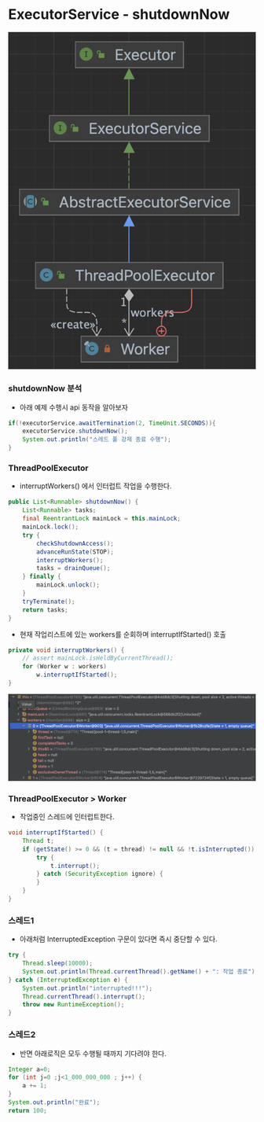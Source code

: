 # ExecutorService - shutdownNow





![스크린샷 2024-01-12 오후 2.53.26](../img/service-01.png)



### shutdownNow 분석

- 아래 예제 수행시 api 동작을 알아보자

~~~java
if(!executorService.awaitTermination(2, TimeUnit.SECONDS)){
    executorService.shutdownNow();
    System.out.println("스레드 풀 강제 종료 수행");
}
~~~





### ThreadPoolExecutor

- interruptWorkers() 에서 인터럽트 작업을 수행한다.

```java
public List<Runnable> shutdownNow() {
    List<Runnable> tasks;
    final ReentrantLock mainLock = this.mainLock;
    mainLock.lock();
    try {
        checkShutdownAccess();
        advanceRunState(STOP);
        interruptWorkers();
        tasks = drainQueue();
    } finally {
        mainLock.unlock();
    }
    tryTerminate();
    return tasks;
}
```

- 현재 작업리스트에 있는 workers를 순회하며 interruptIfStarted() 호출

```java
private void interruptWorkers() {
    // assert mainLock.isHeldByCurrentThread();
    for (Worker w : workers)
        w.interruptIfStarted();
}
```

![스크린샷 2024-01-12 오후 2.51.37](../img/service-02.png)



### ThreadPoolExecutor > Worker

- 작업중인 스레드에 인터럽트한다.

~~~java
void interruptIfStarted() {
    Thread t;
    if (getState() >= 0 && (t = thread) != null && !t.isInterrupted()) {
        try {
            t.interrupt();
        } catch (SecurityException ignore) {
        }
    }
}
~~~



### 스레드1

- 아래처럼 InterruptedException 구문이 있다면 즉시 중단할 수 있다.

~~~java
try {
    Thread.sleep(10000);
    System.out.println(Thread.currentThread().getName() + ": 작업 종료");
} catch (InterruptedException e) {
    System.out.println("interrupted!!!");
    Thread.currentThread().interrupt();
    throw new RuntimeException();
}
~~~



### 스레드2

- 반면 아래로직은 모두 수행될 때까지 기다려야 한다.

~~~java
Integer a=0;
for (int j=0 ;j<1_000_000_000 ; j++) {
    a += 1;
}
System.out.println("완료");
return 100;
~~~
